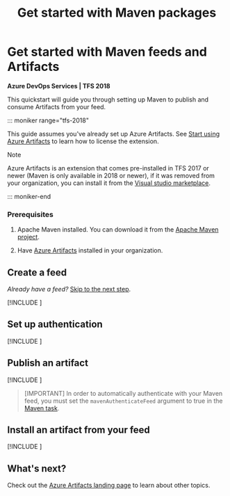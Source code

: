 ﻿---
title: Get started with Maven packages
description: Quickly start publishing and consuming Maven Artifacts to/from your feed
ms.technology: devops-artifacts
ms.topic: quickstart
ms.assetid: C5112218-DA7E-4016-986D-2D0F70DAFA44
ms.manager: jenp
ms.reviewer: dastahel
ms.date: 07/22/2020
monikerRange: '>= tfs-2018'
---

# Get started with Maven feeds and Artifacts

**Azure DevOps Services | TFS 2018**

This quickstart will guide you through setting up Maven to publish and consume Artifacts from your feed.

::: moniker range="tfs-2018"

This guide assumes you've already set up Azure Artifacts. See [Start using Azure Artifacts](start-using-azure-artifacts.md) to learn how to license the extension.

> [!NOTE]
> Azure Artifacts is an extension that comes pre-installed in TFS 2017 or newer (Maven is only available in 2018 or newer), if it was removed from your organization, you can install it from the [Visual studio marketplace](https://marketplace.visualstudio.com/items?itemName=ms.feed).

::: moniker-end

### Prerequisites

1. Apache Maven installed. You can download it from the [Apache Maven project](https://maven.apache.org/download.cgi).

2. Have [Azure Artifacts](https://marketplace.visualstudio.com/items?itemName=ms.feed) installed in your organization.

## Create a feed

_Already have a feed?_ [Skip to the next step](#setup-your-POM-and-settings-.xml).

[!INCLUDE [](includes/create-feed.md)]

<a name="setup-your-POM-and-settings-.xml"></a>

## Set up authentication

[!INCLUDE [](includes/maven/pom-and-settings.md)]

<a name="publish-a-package"></a>

## Publish an artifact

[!INCLUDE [](includes/maven/publish.md)]

> [IMPORTANT]
> In order to automatically authenticate with your Maven feed, you must set the `mavenAuthenticateFeed` argument to true in the [Maven task](../pipelines/tasks/build/maven.md).

<a name="consume-in-visual-studio"></a>

## Install an artifact from your feed

[!INCLUDE [](includes/maven/install.md)]

<a name="automate-with-continuous-integration"></a>

## What's next?

Check out the [Azure Artifacts landing page](index.yml) to learn about other topics.